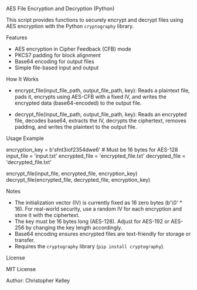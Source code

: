 AES File Encryption and Decryption (Python)

This script provides functions to securely encrypt and decrypt files using AES encryption with the Python `cryptography` library.

Features

- AES encryption in Cipher Feedback (CFB) mode
- PKCS7 padding for block alignment
- Base64 encoding for output files
- Simple file-based input and output

How It Works

- encrypt_file(input_file_path, output_file_path, key):
  Reads a plaintext file, pads it, encrypts using AES-CFB with a fixed IV, and writes the encrypted data (base64-encoded) to the output file.

- decrypt_file(input_file_path, output_file_path, key):
  Reads an encrypted file, decodes base64, extracts the IV, decrypts the ciphertext, removes padding, and writes the plaintext to the output file.

Usage Example

encryption_key = b'sfnt3iof2354dwe6'  # Must be 16 bytes for AES-128
input_file = 'input.txt'
encrypted_file = 'encrypted_file.txt'
decrypted_file = 'decrypted_file.txt'

encrypt_file(input_file, encrypted_file, encryption_key)
decrypt_file(encrypted_file, decrypted_file, encryption_key)

Notes

- The initialization vector (IV) is currently fixed as 16 zero bytes (b'\0' * 16). For real-world security, use a random IV for each encryption and store it with the ciphertext.
- The key must be 16 bytes long (AES-128). Adjust for AES-192 or AES-256 by changing the key length accordingly.
- Base64 encoding ensures encrypted files are text-friendly for storage or transfer.
- Requires the `cryptography` library (`pip install cryptography`).

License

MIT License

Author: Christopher Kelley
